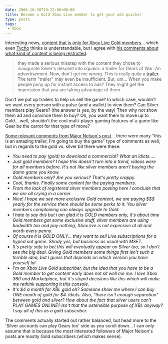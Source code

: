 ```yaml
---
date: 2006-10-30T19:22:00+00:00
title: Become a Gold Xbox Live member to get your ads quicker
type: posts
tags:
 - Xbox
---
```

Interesting news, [content that is only for Xbox Live Gold members](https://www.majornelson.com/archive/2006/10/25/Trailer-Gears-of-War-Ad.aspx)... which even [Tycho](https://www.penny-arcade.com/) thinks is understandable, but I agree with [his comments about what kind of content is being restricted](https://www.penny-arcade.com/2006/10/25).

> they made a serious misstep with the content they chose to inaugurate Silver's descent into squalor: a trailer for Gears of War. An _advertisement_. Now, don't get me wrong. This is really _quite_ a [trailer](https://www.gametrailers.com/player.php?id=14418&type=wmv&pl=game). The term "trailer" may even be insufficient. But, um... When you make people pony up for instant access to ads? They might get the impression that you are taking advantage of them.

Don't we put up trailers to help us sell the game? In which case, wouldn't we want every person with a pulse (and a wallet) to view them? Can Silver members play Gears? (the answer is yes, by the way) Then why not show them ad and convince them to buy? Oh, you want them to move up to Gold... well, shouldn't the cool multi-player gaming features of a game like Gear be the carrot for that type of move?

[Some relevant comments from Major Nelson's post](https://www.majornelson.com/archive/2006/10/25/Trailer-Gears-of-War-Ad.aspx#comments)... there were many "this is an amazing trailer, I'm going to buy the game" type of comments as well, but in regards to the gold vs. silver bit there were these:

  * _You need to pay (gold) to download a commercial? What an idiots....._
  * _Just gold members? I hope this doesn't turn into a trend, videos were for all members before. It's not like silver members aren't buying the damn game you know._
  * _Gold members only? Are you serious? That's pretty crappy._
  * _Cool, thanks.  Finally some content for the paying members._
  * _From the lack of registered silver members posting here I conclude that we are all crying in a corner._
  * _Nice!  I hope we see more exclusive Gold content, we are paying $$$ yearly for the service there should be some perks to it.   You silver members complaining can always upgrade to Gold._
  * _I hate to say this but i am glad it is GOLD members only, it's about time Gold members got some exclusive stuff, silver members are using badwidth too and pay nothing, Xbox live is not expensive at all and worth every penny._
  * _Of course it is GOLD ONLY... they want to sell Live subscriptions for a hyped out game. Shady yes, but business as usual with MSFT._
  * _It's pretty safe to bet this will eventually appear on Silver too, so I don't see the big deal. Giving Gold members some things first isn't such a terrible idea, but I guess that depends on which version you have yourself lol_
  * _I'm an Xbox Live Gold subscriber, but the idea that you have to be a Gold member to get content early does not sit well me me. I love Xbox 360 and Marketplace, but it's stupid decisions like this which will make me rethink supporting it this console._
  * _It's $4 a month for XBL gold eh? Someone show me where I can buy ONE month of gold for $4. Idiots. Also, "there isn't enough separation" between gold and silver? How about the fact that silver users can't PLAY GAMES ONLINE? Isn't that the ostensible purpose of XBL anyway? I say all of this as a gold subscriber._

The comments actually started out rather balanced, but head more to the 'Silver accounts can play Gears too' side as you scroll down... I can only assume that is because the most interested followers of Major Nelson's posts are mostly Gold subscribers (which makes sense).
